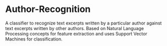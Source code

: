 # Author-Recognition

A classifier to recognize text excerpts written by a particular author against text excerpts written by other authors.
Based on Natural Language Processing concepts for feature extraction and uses Support Vector Machines for classification.
